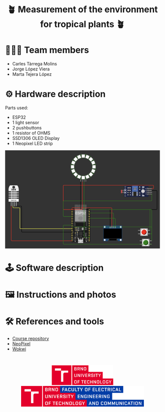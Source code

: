 <h1 align="center">
    🪴 Measurement of the environment for tropical plants 🪴
</h1>

# 🧑‍🧑‍🧒 Team members

- Carles Tàrrega Molins
- Jorge López Viera
- Marta Tejera López

# ⚙️ Hardware description

Parts used:

- ESP32
- 1 light sensor
- 2 pushbuttons
- 1 resistor of OHMS
- SSD1306 OLED Display
- 1 Neopixel LED strip

![image](/assets/circuit.png)

# 🕹️ Software description

# 🖼️ Instructions and photos

# 🛠️ References and tools

- [Course repository](https://github.com/tomas-fryza/esp-micropython)
- [NeoPixel](https://docs.micropython.org/en/latest/esp8266/tutorial/neopixel.html)
- [Wokwi](https://wokwi.com/micropython)

&nbsp;

<div align="center">
    <a href="https://www.vut.cz/en/">
        <img src="assets/but.png" width=200>
    </a>
    <a href="https://www.fekt.vut.cz/en/home">
        <img src="assets/feec.png" width=400>
    </a>
</div>
